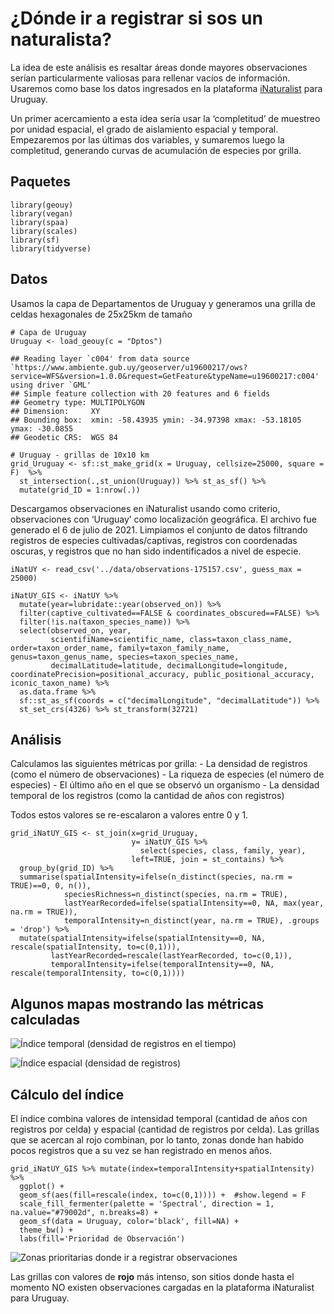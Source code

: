 # ¿Dónde ir a registrar si sos un naturalista?

La idea de este análisis es resaltar áreas donde mayores observaciones
serían particularmente valiosas para rellenar vacíos de información.
Usaremos como base los datos ingresados en la plataforma
[iNaturalist](inaturalist.org) para Uruguay.

Un primer acercamiento a esta idea sería usar la ‘completitud’ de
muestreo por unidad espacial, el grado de aislamiento espacial y
temporal. Empezaremos por las últimas dos variables, y sumaremos luego
la completitud, generando curvas de acumulación de especies por grilla.

## Paquetes

    library(geouy)
    library(vegan)
    library(spaa)
    library(scales)
    library(sf)
    library(tidyverse)

## Datos

Usamos la capa de Departamentos de Uruguay y generamos una grilla de
celdas hexagonales de 25x25km de tamaño

    # Capa de Uruguay
    Uruguay <- load_geouy(c = "Dptos")

    ## Reading layer `c004' from data source `https://www.ambiente.gub.uy/geoserver/u19600217/ows?service=WFS&version=1.0.0&request=GetFeature&typeName=u19600217:c004' using driver `GML'
    ## Simple feature collection with 20 features and 6 fields
    ## Geometry type: MULTIPOLYGON
    ## Dimension:     XY
    ## Bounding box:  xmin: -58.43935 ymin: -34.97398 xmax: -53.18105 ymax: -30.0855
    ## Geodetic CRS:  WGS 84

    # Uruguay - grillas de 10x10 km
    grid_Uruguay <- sf::st_make_grid(x = Uruguay, cellsize=25000, square = F)  %>% 
      st_intersection(.,st_union(Uruguay)) %>% st_as_sf() %>% 
      mutate(grid_ID = 1:nrow(.))

Descargamos observaciones en iNaturalist usando como criterio,
observaciones con ‘Uruguay’ como localización geográfica. El archivo fue
generado el 6 de julio de 2021. Limpiamos el conjunto de datos filtrando
registros de especies cultivadas/captivas, registros con coordenadas
oscuras, y registros que no han sido indentificados a nivel de especie.

    iNatUY <- read_csv('../data/observations-175157.csv', guess_max = 25000)

    iNatUY_GIS <- iNatUY %>% 
      mutate(year=lubridate::year(observed_on)) %>% 
      filter(captive_cultivated==FALSE & coordinates_obscured==FALSE) %>% 
      filter(!is.na(taxon_species_name)) %>% 
      select(observed_on, year,
             scientifiName=scientific_name, class=taxon_class_name, order=taxon_order_name, family=taxon_family_name, genus=taxon_genus_name, species=taxon_species_name,
             decimalLatitude=latitude, decimalLongitude=longitude, coordinatePrecision=positional_accuracy, public_positional_accuracy, iconic_taxon_name) %>% 
      as.data.frame %>% 
      sf::st_as_sf(coords = c("decimalLongitude", "decimalLatitude")) %>% 
      st_set_crs(4326) %>% st_transform(32721)

## Análisis

Calculamos las siguientes métricas por grilla: - La densidad de
registros (como el número de observaciones) - La riqueza de especies (el
número de especies) - El último año en el que se observó un organismo -
La densidad temporal de los registros (como la cantidad de años con
registros)

Todos estos valores se re-escalaron a valores entre 0 y 1.

    grid_iNatUY_GIS <- st_join(x=grid_Uruguay,
                               y= iNatUY_GIS %>%
                                 select(species, class, family, year),
                               left=TRUE, join = st_contains) %>%
      group_by(grid_ID) %>%
      summarise(spatialIntensity=ifelse(n_distinct(species, na.rm = TRUE)==0, 0, n()),
                speciesRichness=n_distinct(species, na.rm = TRUE), 
                lastYearRecorded=ifelse(spatialIntensity==0, NA, max(year, na.rm = TRUE)),
                temporalIntensity=n_distinct(year, na.rm = TRUE), .groups = 'drop') %>% 
      mutate(spatialIntensity=ifelse(spatialIntensity==0, NA, rescale(spatialIntensity, to=c(0,1))),
             lastYearRecorded=rescale(lastYearRecorded, to=c(0,1)),
             temporalIntensity=ifelse(temporalIntensity==0, NA, rescale(temporalIntensity, to=c(0,1))))

## Algunos mapas mostrando las métricas calculadas

![Índice temporal (densidad de registros en el
tiempo)](iNatUY_donde_ir_a_registrar_files/figure-markdown_strict/unnamed-chunk-6-1.png)

![Índice espacial (densidad de
registros)](iNatUY_donde_ir_a_registrar_files/figure-markdown_strict/unnamed-chunk-7-1.png)

## Cálculo del índice

El índice combina valores de intensidad temporal (cantidad de años con
registros por celda) y espacial (cantidad de registros por celda). Las
grillas que se acercan al rojo combinan, por lo tanto, zonas donde han
habido pocos registros que a su vez se han registrado en menos años.

    grid_iNatUY_GIS %>% mutate(index=temporalIntensity+spatialIntensity) %>% 
      ggplot() +
      geom_sf(aes(fill=rescale(index, to=c(0,1)))) +  #show.legend = F
      scale_fill_fermenter(palette = 'Spectral', direction = 1, na.value="#79002d", n.breaks=8) +
      geom_sf(data = Uruguay, color='black', fill=NA) +
      theme_bw() +
      labs(fill='Prioridad de Observación')

![Zonas prioritarias donde ir a registrar
observaciones](iNatUY_donde_ir_a_registrar_files/figure-markdown_strict/unnamed-chunk-8-1.png)

Las grillas con valores de **rojo** más intenso, son sitios donde hasta
el momento NO existen observaciones cargadas en la plataforma
iNaturalist para Uruguay.
